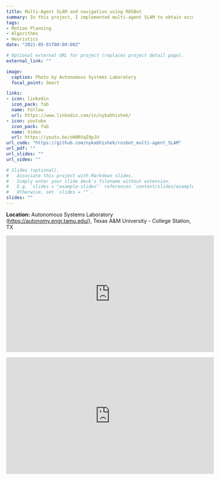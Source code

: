 ```yaml
---
title: Multi-Agent SLAM and navigation using ROSBot
summary: In this project, I implemented multi-agent SLAM to obtain occupancy grid maps from point-cloud data via autonomous frontier exploration using ROSBots 2.0 by Husarion. I tinkered around to establish navigation capabilities on this robot and used algorithms like Dijkstra, A*, D* lite, RRT, and Probabilistic Roadmap (PRM) planners for indoor navigation. Further, I used these robots as a platform for demonstrating proof-of-concept prototypes of multi-agent path planning methods developed as part of my Ph.D. thesis "Planning and Vision-based tools for Autonomous Vehicles."
tags:
- Motion Planning
- Algorithms
- Heuristics
date: "2021-05-01T00:00:00Z"

# Optional external URL for project (replaces project detail page).
external_link: ""

image:
  caption: Photo by Autonomous Systems Laboratory
  focal_point: Smart

links:
- icon: linkedin
  icon_pack: fab
  name: Follow
  url: https://www.linkedin.com/in/nykabhishek/
- icon: youtube
  icon_pack: fab
  name: Video
  url: https://youtu.be/oH0RVqI9pJU
url_code: "https://github.com/nykabhishek/rosbot_multi-agent_SLAM"
url_pdf: ""
url_slides: ""
url_video: ""

# Slides (optional).
#   Associate this project with Markdown slides.
#   Simply enter your slide deck's filename without extension.
#   E.g. `slides = "example-slides"` references `content/slides/example-slides.md`.
#   Otherwise, set `slides = ""`.
slides: ""
---
```


<b>Location:</b> Autonomous Systems Laboratory (https://autonomy.engr.tamu.edu/), Texas A&M University - College Station, TX

<!-- <p>
    <img src='/images/rosbots.jpg'>
    <small> ROSBots by Husarion </small>
</p> -->

<p>
    <iframe width="560" height="315" src="https://www.youtube.com/embed/oH0RVqI9pJU" title="YouTube video player" frameborder="0" allow="accelerometer; autoplay; clipboard-write; encrypted-media; gyroscope; picture-in-picture" allowfullscreen></iframe>
</p>

<p>
    <iframe width="560" height="315" src="https://www.youtube.com/embed/CRFiTtZXsXA" title="YouTube video player" frameborder="0" allow="accelerometer; autoplay; clipboard-write; encrypted-media; gyroscope; picture-in-picture" allowfullscreen></iframe>
</p>